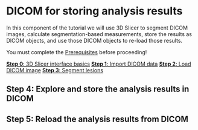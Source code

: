 # DICOM for storing analysis results

In this component of the tutorial we will use 3D Slicer to segment DICOM images, calculate segmentation-based measurements, store the results as DICOM objects, and use those DICOM objects to re-load those results.

You must complete the [Prerequisites](/gitbook/prerequisites.md) before proceeding!

[**Step 0**: 3D Slicer interface basics](/gitbook/dicom-slicer-0.md)
[**Step 1**: Import DICOM data](/gitbook/dicom-slicer-1.md)
[**Step 2**: Load DICOM image](/gitbook/dicom-slicer-2.md)
[**Step 3**: Segment lesions](/gitbook/dicom-slicer-3.md)

## Step 4: Explore and store the analysis results in DICOM

## Step 5: Reload the analysis results from DICOM